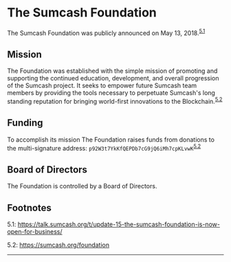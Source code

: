 # The Sumcash Foundation

The Sumcash Foundation was publicly announced on May 13, 2018.<sup>[5.1](#footnote-5.1)</sup>

## Mission

The Foundation was established with the simple mission of promoting and supporting the continued education, development, and overall progression of the Sumcash project. It seeks to empower future Sumcash team members by providing the tools necessary to perpetuate Sumcash's long standing reputation for bringing world-first innovations to the Blockchain.<sup>[5.2](#footnote-5.2)</sup>

## Funding

To accomplish its mission The Foundation raises funds from donations to the multi-signature address: `p92W3t7YkKfQEPDb7cG9jQ6iMh7cpKLvwK`<sup>[5.2](#footnote-5.2)</sup>

## Board of Directors

The Foundation is controlled by a Board of Directors.

## Footnotes

<a id="footnote-5.1">5.1</a>: https://talk.sumcash.org/t/update-15-the-sumcash-foundation-is-now-open-for-business/

<a id="footnote-5.2">5.2</a>: https://sumcash.org/foundation

---
